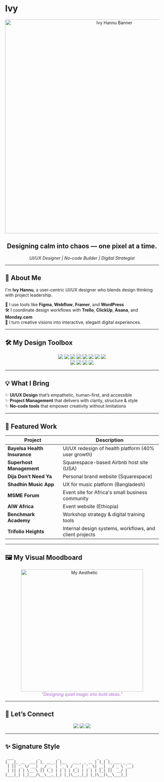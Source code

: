 # Ivy
<!-- 🌌 Banner Section -->
<p align="center">
  <img src="https://github.com/ivyhannu/ivyhannu/blob/main/ivy-banner.png?raw=true" width="700" alt="Ivy Hannu Banner"/>
</p>

<h2 align="center">Designing calm into chaos — one pixel at a time.</h2>

<p align="center">
  <i>UI/UX Designer | No-code Builder | Digital Strategist</i>
</p>

---

## 🎨 About Me

I'm **Ivy Hannu**, a user-centric UI/UX designer who blends design thinking with project leadership.

💜 I use tools like **Figma**, **Webflow**, **Framer**, and **WordPress**  
🛠️ I coordinate design workflows with **Trello**, **ClickUp**, **Asana**, and **Monday.com**  
💫 I turn creative visions into interactive, elegant digital experiences.

---

## 🛠️ My Design Toolbox

<p align="center">
  <img src="https://img.shields.io/badge/Figma-AA66CC?style=for-the-badge&logo=figma&logoColor=white"/>
  <img src="https://img.shields.io/badge/Webflow-black?style=for-the-badge&logo=webflow&logoColor=white"/>
  <img src="https://img.shields.io/badge/Framer-black?style=for-the-badge&logo=framer&logoColor=white"/>
  <img src="https://img.shields.io/badge/WordPress-21759B?style=for-the-badge&logo=wordpress&logoColor=white"/>
  <img src="https://img.shields.io/badge/Elementor-800080?style=for-the-badge&logo=elementor&logoColor=white"/>
  <img src="https://img.shields.io/badge/Wix-000?style=for-the-badge&logo=wix&logoColor=white"/>
  <img src="https://img.shields.io/badge/Canva-8A2BE2?style=for-the-badge&logo=canva&logoColor=white"/>
  <img src="https://img.shields.io/badge/Gamma-purple?style=for-the-badge"/>
  <br/>
  <img src="https://img.shields.io/badge/ClickUp-7B68EE?style=for-the-badge&logo=clickup&logoColor=white"/>
  <img src="https://img.shields.io/badge/Trello-0079BF?style=for-the-badge&logo=trello&logoColor=white"/>
  <img src="https://img.shields.io/badge/Asana-F06A6A?style=for-the-badge&logo=asana&logoColor=white"/>
  <img src="https://img.shields.io/badge/Monday.com-ff7f50?style=for-the-badge&logo=Monday.com&logoColor=white"/>
</p>

---

## 💡 What I Bring

✨ **UI/UX Design** that’s empathetic, human-first, and accessible  
✨ **Project Management** that delivers with clarity, structure & style  
✨ **No-code tools** that empower creativity without limitations

---

## 💼 Featured Work

| Project | Description |
|--------|-------------|
| **Bayelsa Health Insurance** | UI/UX redesign of health platform (40% user growth) |
| **Superhost Management** | Squarespace-based Airbnb host site (USA) |
| **Dija Don’t Need Ya** | Personal brand website (Squarespace) |
| **Shadhin Music App** | UX for music platform (Bangladesh) |
| **MSME Forum** | Event site for Africa's small business community |
| **AIW Africa** | Event website (Ethiopia) |
| **Benchmark Academy** | Workshop strategy & digital training tools |
| **Trifolio Heights** | Internal design systems, workflows, and client projects |

---

## 🖼️ My Visual Moodboard

<p align="center">
  <img src="https://github.com/ivyhannu/ivyhannu/blob/main/ivy-anime.jpg?raw=true" width="400" alt="My Aesthetic" />
  <br/>
  <em style="color:#AA66CC;">"Designing quiet magic into bold ideas."</em>
</p>

---

## 🔗 Let’s Connect

<p align="center">
  <a href="mailto:ivy.hannu@gmail.com"><img src="https://img.shields.io/badge/email-%23C8A2C8.svg?style=for-the-badge&logo=gmail&logoColor=white"/></a>
  <a href="https://linkedin.com/in/ivy-hannu-399226102"><img src="https://img.shields.io/badge/linkedin-%230077B5.svg?style=for-the-badge&logo=linkedin&logoColor=white"/></a>
  <a href="https://trifolioheights.com"><img src="https://img.shields.io/badge/My%20Company-black?style=for-the-badge&logo=firefox&logoColor=white"/></a>
</p>

---

## ✨ Signature Style

```shell
 ___           _        _                 _   _            
|_ _|_ __  ___| |_ __ _| |__   __ _ _ __ | |_| |_ ___ _ __ 
 | || '_ \/ __| __/ _` | '_ \ / _` | '_ \| __| __/ _ \ '__|
 | || | | \__ \ || (_| | | | | (_| | | | | |_| ||  __/ |   
|___|_| |_|___/\__\__,_|_| |_|\__,_|_| |_|\__|\__\___|_|   

